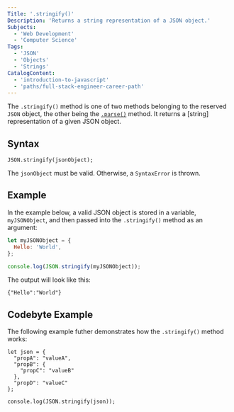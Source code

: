 ```yaml
---
Title: '.stringify()'
Description: 'Returns a string representation of a JSON object.'
Subjects:
  - 'Web Development'
  - 'Computer Science'
Tags:
  - 'JSON'
  - 'Objects'
  - 'Strings'
CatalogContent:
  - 'introduction-to-javascript'
  - 'paths/full-stack-engineer-career-path'
---
```


The `.stringify()` method is one of two methods belonging to the reserved `JSON` object, the other being the [`.parse()`](https://www.codecademy.com/resources/docs/javascript/json/parse) method. It returns a [string] representation of a given JSON object.

## Syntax

```pseudo
JSON.stringify(jsonObject);
```

The `jsonObject` must be valid. Otherwise, a `SyntaxError` is thrown.

## Example

In the example below, a valid JSON object is stored in a variable, `myJSONObject`, and then passed into the `.stringify()` method as an argument:

```js
let myJSONObject = {
  Hello: 'World',
};

console.log(JSON.stringify(myJSONObject));
```

The output will look like this:

```shell
{"Hello":"World"}
```

## Codebyte Example

The following example futher demonstrates how the `.stringify()` method works:

```codebyte/javascript
let json = {
  "propA": "valueA",
  "propB": {
    "propC": "valueB"
  },
  "propD": "valueC"
};

console.log(JSON.stringify(json));
```
